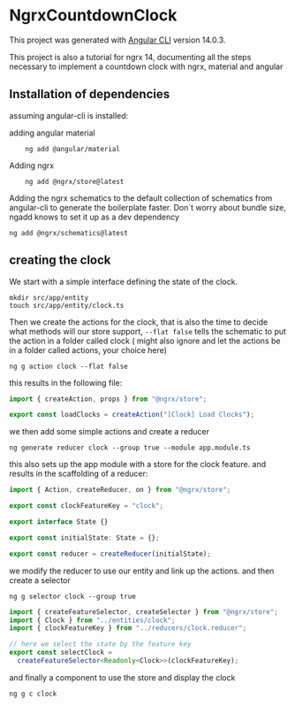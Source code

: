 # NgrxCountdownClock

This project was generated with [Angular CLI](https://github.com/angular/angular-cli) version 14.0.3.

This project is also a tutorial for ngrx 14, documenting all the steps necessary
to implement a countdown clock with ngrx, material and angular

## Installation of dependencies

assuming angular-cli is installed:

adding angular material

```
    ng add @angular/material
```

Adding ngrx

```
    ng add @ngrx/store@latest
```

Adding the ngrx schematics to the default collection of schematics from angular-cli to generate the boilerplate faster. Don`t worry about bundle size, ngadd knows to set it up as a dev dependency

```
ng add @ngrx/schematics@latest
```

## creating the clock

We start with a simple interface defining the state of the clock.

```
mkdir src/app/entity
touch src/app/entity/clock.ts
```

Then we create the actions for the clock, that is also the time to decide what methods will our store support, `--flat false` tells the schematic to put the action in a folder called clock ( might also ignore and let the actions be in a folder called actions, your choice here)

```
ng g action clock --flat false
```

this results in the following file:

```typescript
import { createAction, props } from "@ngrx/store";

export const loadClocks = createAction("[Clock] Load Clocks");
```

we then add some simple actions and create a reducer

```
ng generate reducer clock --group true --module app.module.ts
```

this also sets up the app module with a store for the clock feature. and results in the scaffolding of a reducer:

```typescript
import { Action, createReducer, on } from "@ngrx/store";

export const clockFeatureKey = "clock";

export interface State {}

export const initialState: State = {};

export const reducer = createReducer(initialState);
```

we modify the reducer to use our entity and link up the actions. and then create a selector

```
ng g selector clock --group true
```

```typescript
import { createFeatureSelector, createSelector } from "@ngrx/store";
import { Clock } from "../entities/clock";
import { clockFeatureKey } from "../reducers/clock.reducer";

// here we select the state by the feature key
export const selectClock =
  createFeatureSelector<Readonly<Clock>>(clockFeatureKey);
```

and finally a component to use the store and display the clock

```
ng g c clock
```

